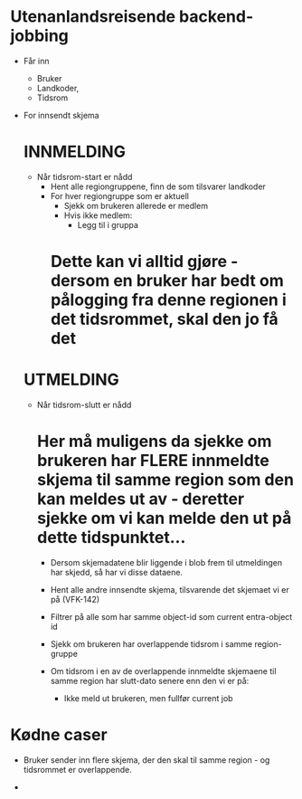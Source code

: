 # Utenanlandsreisende backend-jobbing

- Får inn
  - Bruker
  - Landkoder,
  - Tidsrom

- For innsendt skjema
  # INNMELDING
  - Når tidsrom-start er nådd
    - Hent alle regiongruppene, finn de som tilsvarer landkoder
    - For hver regiongruppe som er aktuell
      - Sjekk om brukeren allerede er medlem
      - Hvis ikke medlem:
        - Legg til i gruppa
      # Dette kan vi alltid gjøre - dersom en bruker har bedt om pålogging fra denne regionen i det tidsrommet, skal den jo få det
  
  # UTMELDING
  - Når tidsrom-slutt er nådd
    # Her må muligens da sjekke om brukeren har FLERE innmeldte skjema til samme region som den kan meldes ut av - deretter sjekke om vi kan melde den ut på dette tidspunktet...
    - Dersom skjemadatene blir liggende i blob frem til utmeldingen har skjedd, så har vi disse dataene.

    - Hent alle andre innsendte skjema, tilsvarende det skjemaet vi er på (VFK-142)
    - Filtrer på alle som har samme object-id som current entra-object id
    - Sjekk om brukeren har overlappende tidsrom i samme region-gruppe
    - Om tidsrom i en av de overlappende innmeldte skjemaene til samme region har slutt-dato senere enn den vi er på:
      - Ikke meld ut brukeren, men fullfør current job

# Kødne caser
- Bruker sender inn flere skjema, der den skal til samme region - og tidsrommet er overlappende.

- 